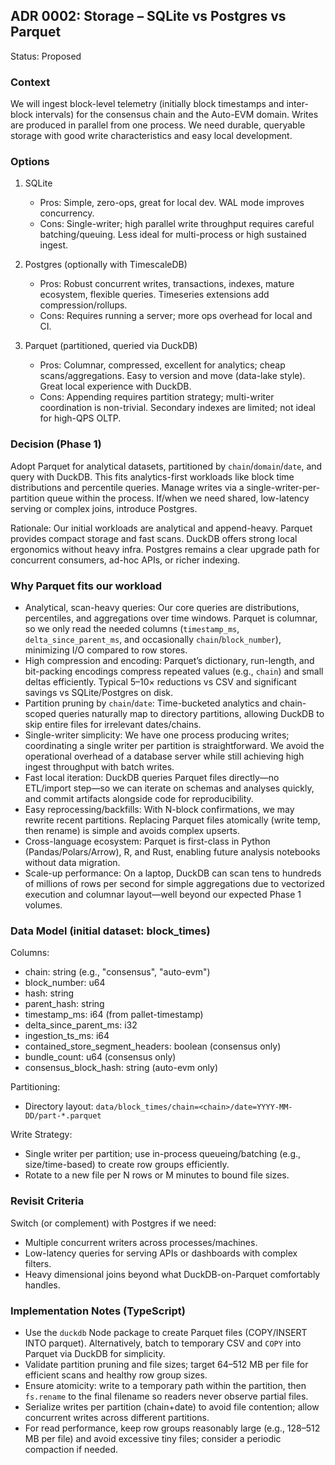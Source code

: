 ## ADR 0002: Storage – SQLite vs Postgres vs Parquet

Status: Proposed

### Context

We will ingest block-level telemetry (initially block timestamps and inter-block intervals) for the consensus chain and the Auto-EVM domain. Writes are produced in parallel from one process. We need durable, queryable storage with good write characteristics and easy local development.

### Options

1. SQLite

   - Pros: Simple, zero-ops, great for local dev. WAL mode improves concurrency.
   - Cons: Single-writer; high parallel write throughput requires careful batching/queuing. Less ideal for multi-process or high sustained ingest.

2. Postgres (optionally with TimescaleDB)

   - Pros: Robust concurrent writes, transactions, indexes, mature ecosystem, flexible queries. Timeseries extensions add compression/rollups.
   - Cons: Requires running a server; more ops overhead for local and CI.

3. Parquet (partitioned, queried via DuckDB)
   - Pros: Columnar, compressed, excellent for analytics; cheap scans/aggregations. Easy to version and move (data-lake style). Great local experience with DuckDB.
   - Cons: Appending requires partition strategy; multi-writer coordination is non-trivial. Secondary indexes are limited; not ideal for high-QPS OLTP.

### Decision (Phase 1)

Adopt Parquet for analytical datasets, partitioned by `chain`/`domain`/`date`, and query with DuckDB. This fits analytics-first workloads like block time distributions and percentile queries. Manage writes via a single-writer-per-partition queue within the process. If/when we need shared, low-latency serving or complex joins, introduce Postgres.

Rationale: Our initial workloads are analytical and append-heavy. Parquet provides compact storage and fast scans. DuckDB offers strong local ergonomics without heavy infra. Postgres remains a clear upgrade path for concurrent consumers, ad-hoc APIs, or richer indexing.

### Why Parquet fits our workload

- Analytical, scan-heavy queries: Our core queries are distributions, percentiles, and aggregations over time windows. Parquet is columnar, so we only read the needed columns (`timestamp_ms`, `delta_since_parent_ms`, and occasionally `chain`/`block_number`), minimizing I/O compared to row stores.
- High compression and encoding: Parquet’s dictionary, run-length, and bit-packing encodings compress repeated values (e.g., `chain`) and small deltas efficiently. Typical 5–10× reductions vs CSV and significant savings vs SQLite/Postgres on disk.
- Partition pruning by `chain`/`date`: Time-bucketed analytics and chain-scoped queries naturally map to directory partitions, allowing DuckDB to skip entire files for irrelevant dates/chains.
- Single-writer simplicity: We have one process producing writes; coordinating a single writer per partition is straightforward. We avoid the operational overhead of a database server while still achieving high ingest throughput with batch writes.
- Fast local iteration: DuckDB queries Parquet files directly—no ETL/import step—so we can iterate on schemas and analyses quickly, and commit artifacts alongside code for reproducibility.
- Easy reprocessing/backfills: With N-block confirmations, we may rewrite recent partitions. Replacing Parquet files atomically (write temp, then rename) is simple and avoids complex upserts.
- Cross-language ecosystem: Parquet is first-class in Python (Pandas/Polars/Arrow), R, and Rust, enabling future analysis notebooks without data migration.
- Scale-up performance: On a laptop, DuckDB can scan tens to hundreds of millions of rows per second for simple aggregations due to vectorized execution and columnar layout—well beyond our expected Phase 1 volumes.

### Data Model (initial dataset: block_times)

Columns:

- chain: string (e.g., "consensus", "auto-evm")
- block_number: u64
- hash: string
- parent_hash: string
- timestamp_ms: i64 (from pallet-timestamp)
- delta_since_parent_ms: i32
- ingestion_ts_ms: i64
- contained_store_segment_headers: boolean (consensus only)
- bundle_count: u64 (consensus only)
- consensus_block_hash: string (auto-evm only)

Partitioning:

- Directory layout: `data/block_times/chain=<chain>/date=YYYY-MM-DD/part-*.parquet`

Write Strategy:

- Single writer per partition; use in-process queueing/batching (e.g., size/time-based) to create row groups efficiently.
- Rotate to a new file per N rows or M minutes to bound file sizes.

### Revisit Criteria

Switch (or complement) with Postgres if we need:

- Multiple concurrent writers across processes/machines.
- Low-latency queries for serving APIs or dashboards with complex filters.
- Heavy dimensional joins beyond what DuckDB-on-Parquet comfortably handles.

### Implementation Notes (TypeScript)

- Use the `duckdb` Node package to create Parquet files (COPY/INSERT INTO parquet). Alternatively, batch to temporary CSV and `COPY` into Parquet via DuckDB for simplicity.
- Validate partition pruning and file sizes; target 64–512 MB per file for efficient scans and healthy row group sizes.
- Ensure atomicity: write to a temporary path within the partition, then `fs.rename` to the final filename so readers never observe partial files.
- Serialize writes per partition (chain+date) to avoid file contention; allow concurrent writes across different partitions.
- For read performance, keep row groups reasonably large (e.g., 128–512 MB per file) and avoid excessive tiny files; consider a periodic compaction if needed.
